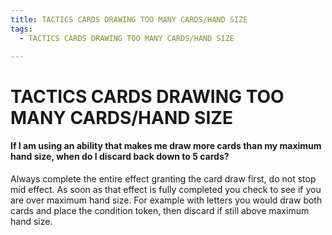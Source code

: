 ```yaml
---
title: TACTICS CARDS DRAWING TOO MANY CARDS/HAND SIZE
tags:
  - TACTICS CARDS DRAWING TOO MANY CARDS/HAND SIZE

---
```


# TACTICS CARDS DRAWING TOO MANY CARDS/HAND SIZE


####  If I am using an ability that makes me draw more cards than my maximum hand size, when do I discard back down to 5 cards?

Always complete the entire effect granting the card draw first, do not stop mid effect. As soon as that effect is fully completed you check to see if you are over maximum hand size. For example with letters you would draw both cards and place the condition token, then discard if still above maximum hand size.



